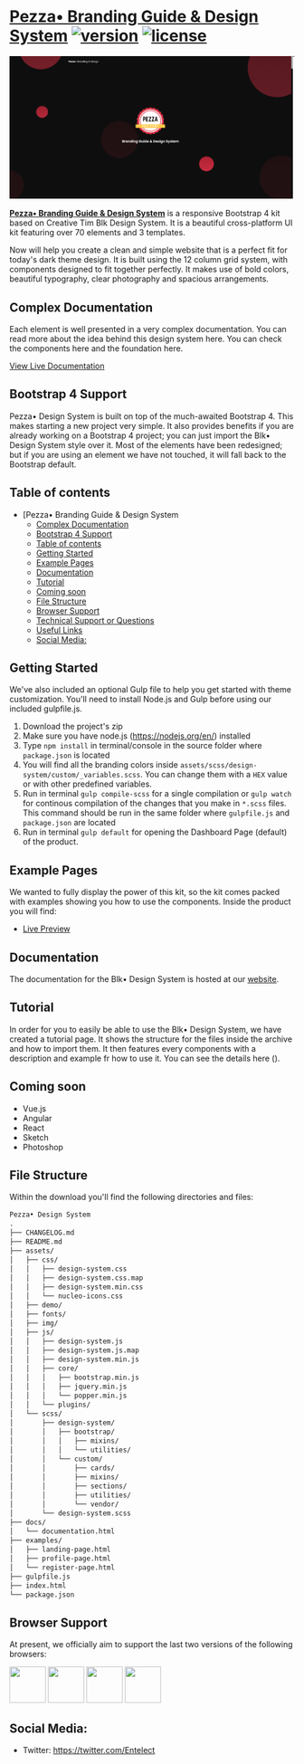 # [Pezza• Branding Guide &amp; Design  System](https://entelect-incubator.github.io/design-system/) [![version][version-badge]][CHANGELOG] [![license][license-badge]][LICENSE]

![Pezza Design System](2020-12-13-17-12-43.png)

**[Pezza• Branding Guide &amp; Design  System](http://demos.creative-tim.com/blk-design-system/index.html)** is a responsive Bootstrap 4 kit based on Creative Tim Blk Design System. It is a beautiful cross-platform UI kit featuring over 70 elements and 3 templates.

Now will help you create a clean and simple website that is a perfect fit for today's dark theme design. It is built using the 12 column grid system, with components designed to fit together perfectly. It makes use of bold colors, beautiful typography, clear photography and spacious arrangements.

## Complex Documentation

Each element is well presented in a very complex documentation. You can read more about the idea behind this design system here. You can check the components here and the foundation here.

[View Live Documentation](https://entelect-incubator.github.io/DesignSystem/docs/documentation.html)

## Bootstrap 4 Support

Pezza• Design System is built on top of the much-awaited Bootstrap 4. This makes starting a new project very simple. It also provides benefits if you are already working on a Bootstrap 4 project; you can just import the Blk• Design System style over it. Most of the elements have been redesigned; but if you are using an element we have not touched, it will fall back to the Bootstrap default.

## Table of contents

- [Pezza• Branding Guide &amp; Design  System
  - [Complex Documentation](#complex-documentation)
  - [Bootstrap 4 Support](#bootstrap-4-support)
  - [Table of contents](#table-of-contents)
  - [Getting Started](#getting-started)
  - [Example Pages](#example-pages)
  - [Documentation](#documentation)
  - [Tutorial](#tutorial)
  - [Coming soon](#coming-soon)
  - [File Structure](#file-structure)
  - [Browser Support](#browser-support)
  - [Technical Support or Questions](#technical-support-or-questions)
  - [Useful Links](#useful-links)
  - [Social Media:](#social-media)

## Getting Started

We've also included an optional Gulp file to help you get started with theme customization. You'll need to install Node.js and Gulp before using our included gulpfile.js.

1. Download the project's zip
2. Make sure you have node.js (https://nodejs.org/en/) installed
3. Type `npm install` in terminal/console in the source folder where `package.json` is located
4. You will find all the branding colors inside `assets/scss/design-system/custom/_variables.scss`. You can change them with a `HEX` value or with other predefined variables.
5. Run in terminal `gulp compile-scss` for a single compilation or `gulp watch` for continous compilation of the changes that you make in `*.scss` files. This command should be run in the same folder where `gulpfile.js` and `package.json` are located
6. Run in terminal `gulp default` for opening the Dashboard Page (default) of the product.

## Example Pages

We wanted to fully display the power of this kit, so the kit comes packed with examples showing you how to use the components. Inside the product you will find:

+ [Live Preview](https://entelect-incubator.github.io/design-system/)

## Documentation

The documentation for the Blk• Design System is hosted at our [website](https://entelect-incubator.github.io/design-system/docs/documentation.html).

## Tutorial

In order for you to easily be able to use the Blk• Design System, we have created a tutorial page. It shows the structure for the files inside the archive and how to import them. It then features every components with a description and example fr how to use it. You can see the details here ().

## Coming soon

- Vue.js
- Angular
- React
- Sketch
- Photoshop

## File Structure

Within the download you'll find the following directories and files:

```
Pezza• Design System
.
├── CHANGELOG.md
├── README.md
├── assets/
│   ├── css/
│   │   ├── design-system.css
│   │   ├── design-system.css.map
│   │   ├── design-system.min.css
│   │   └── nucleo-icons.css
│   ├── demo/
│   ├── fonts/
│   ├── img/
│   ├── js/
│   │   ├── design-system.js
│   │   ├── design-system.js.map
│   │   ├── design-system.min.js
│   │   ├── core/
│   │   │   ├── bootstrap.min.js
│   │   │   ├── jquery.min.js
│   │   │   └── popper.min.js
│   │   └── plugins/
│   └── scss/
│       ├── design-system/
│       │   ├── bootstrap/
│       │   │   ├── mixins/
│       │   │   └── utilities/
│       │   └── custom/
│       │       ├── cards/
│       │       ├── mixins/
│       │       ├── sections/
│       │       ├── utilities/
│       │       └── vendor/
│       └── design-system.scss
├── docs/
│   └── documentation.html
├── examples/
│   ├── landing-page.html
│   ├── profile-page.html
│   └── register-page.html
├── gulpfile.js
├── index.html
└── package.json
```

## Browser Support

At present, we officially aim to support the last two versions of the following browsers:

<img src="https://s3.amazonaws.com/creativetim_bucket/github/browser/chrome.png" width="64" height="64"> <img src="https://s3.amazonaws.com/creativetim_bucket/github/browser/firefox.png" width="64" height="64"> <img src="https://s3.amazonaws.com/creativetim_bucket/github/browser/edge.png" width="64" height="64"> <img src="https://s3.amazonaws.com/creativetim_bucket/github/browser/safari.png" width="64" height="64">

## Social Media:

* Twitter: <https://twitter.com/Entelect>

[CHANGELOG]: ./CHANGELOG.md
[LICENSE]: ./LICENSE
[version-badge]: https://img.shields.io/badge/version-1.0.0-blue.svg
[license-badge]: https://img.shields.io/badge/license-MIT-blue.svg
